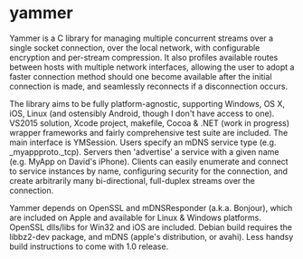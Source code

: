 # yammer

Yammer is a C library for managing multiple concurrent streams over a single socket connection, over the local network, with configurable encryption and per-stream compression. It also profiles available routes between hosts with multiple network interfaces, allowing the user to adopt a faster connection method should one become available after the initial connection is made, and seamlessly reconnects if a disconnection occurs.

The library aims to be fully platform-agnostic, supporting Windows, OS X, iOS, Linux (and ostensibly Android, though I don't have access to one). VS2015 solution, Xcode project, makefile, Cocoa & .NET (work in progress) wrapper frameworks and fairly comprehensive test suite are included. The main interface is YMSession. Users specify an mDNS service type (e.g. _myappproto._tcp). Servers then 'advertise' a service with a given name (e.g. MyApp on David's iPhone). Clients can easily enumerate and connect to service instances by name, configuring security for the connection, and create arbitrarily many bi-directional, full-duplex streams over the connection.

Yammer depends on OpenSSL and mDNSResponder (a.k.a. Bonjour), which are included on Apple and available for Linux & Windows platforms. OpenSSL dlls/libs for Win32 and iOS are included. Debian build requires the libbz2-dev package, and mDNS (apple's distribution, or avahi). Less handsy build instructions to come with 1.0 release.
